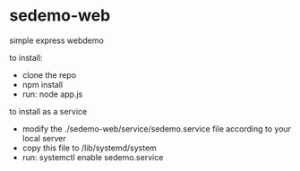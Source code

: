 # sedemo-web
simple express webdemo

to install:
- clone the repo
- npm install
- run: node app.js

to install as a service
- modify the ./sedemo-web/service/sedemo.service file according to your local server
- copy this file to /lib/systemd/system
- run: systemctl enable sedemo.service
